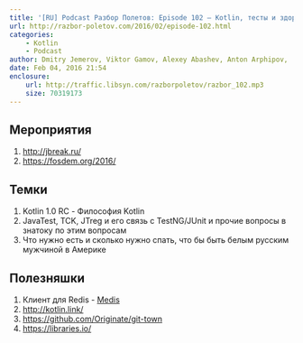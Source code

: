 ```yaml
---
title: '[RU] Podcast Разбор Полетов: Episode 102 — Kotlin, тесты и здоровый сон.'
url: http://razbor-poletov.com/2016/02/episode-102.html
categories:
    - Kotlin
    - Podcast
author: Dmitry Jemerov, Viktor Gamov, Alexey Abashev, Anton Arphipov,  Dmitry Churbanov, Anton Arhipov
date: Feb 04, 2016 21:54
enclosure:
    url: http://traffic.libsyn.com/razborpoletov/razbor_102.mp3
    size: 70319173
---
```


## Мероприятия

1. http://jbreak.ru/
1. https://fosdem.org/2016/

## Темки

1. Kotlin 1.0 RC - Философия Kotlin
1. JavaTest, TCK, JTreg и его связь с TestNG/JUnit и прочие вопросы в знатоку по этим вопросам
1. Что нужно есть и сколько нужно спать, что бы быть белым русским мужчиной в Америке

## Полезняшки

1. Клиент для Redis - [Medis](https://github.com/luin/medis)
1. http://kotlin.link/
1. https://github.com/Originate/git-town
1. https://libraries.io/
